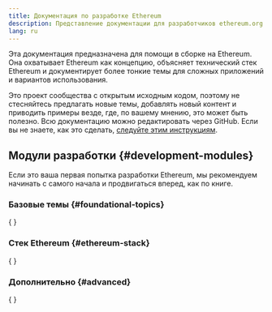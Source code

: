 ```yaml
---
title: Документация по разработке Ethereum
description: Представление документации для разработчиков ethereum.org.
lang: ru
---
```


Эта документация предназначена для помощи в сборке на Ethereum. Она охватывает Ethereum как концепцию, объясняет технический стек Ethereum и документирует более тонкие темы для сложных приложений и вариантов использования.

Это проект сообщества с открытым исходным кодом, поэтому не стесняйтесь предлагать новые темы, добавлять новый контент и приводить примеры везде, где, по вашему мнению, это может быть полезно. Всю документацию можно редактировать через GitHub. Если вы не знаете, как это сделать, [следуйте этим инструкциям](https://github.com/ethereum/ethereum-org-website/blob/dev/docs/editing-markdown.md).

## Модули разработки \{#development-modules}

Если это ваша первая попытка разработки Ethereum, мы рекомендуем начинать с самого начала и продвигаться вперед, как по книге.

### Базовые темы \{#foundational-topics}

{
	<DeveloperDocsLinks headerId="foundational-topics" />
}

### Стек Ethereum \{#ethereum-stack}

{
	<DeveloperDocsLinks headerId="ethereum-stack" />
}

### Дополнительно \{#advanced}

{
	<DeveloperDocsLinks headerId="advanced" />
}
